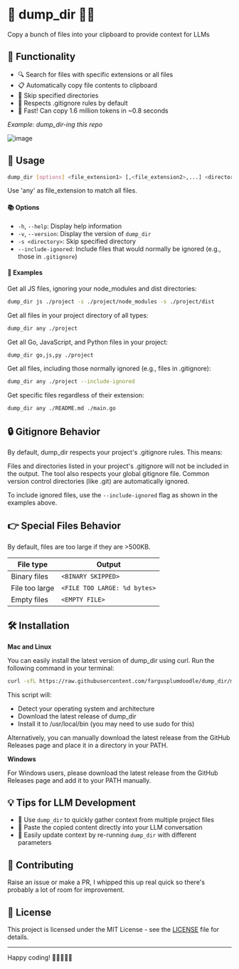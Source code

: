 # 🚀 dump_dir 📂✨

Copy a bunch of files into your clipboard to provide context for LLMs

## 🌟 Functionality

- 🔍 Search for files with specific extensions or all files
- 📋 Automatically copy file contents to clipboard
- 🚫 Skip specified directories
- 📝 Respects .gitignore rules by default
- 🚀 Fast! Can copy 1.6 million tokens in ~0.8 seconds

_Example: dump_dir-ing this repo_

![image](https://github.com/user-attachments/assets/ae8bc680-8da0-4f50-9092-6b6f89a2a9ad)

## 🚀 Usage


```bash
dump_dir [options] <file_extension1> [,<file_extension2>,...] <directory1> [directory2] ... [-s <skip_directory1>] [-s <skip_directory2>] ... [--include-ignored]
```

Use 'any' as file_extension to match all files.


#### 📚 Options

- `-h`, `--help`: Display help information
- `-v`, `--version`: Display the version of `dump_dir`
- `-s <directory>`: Skip specified directory
- `--include-ignored`: Include files that would normally be ignored (e.g., those in `.gitignore`)

#### 📑 Examples

Get all JS files, ignoring your node_modules and dist directories:
```bash
dump_dir js ./project -s ./project/node_modules -s ./project/dist
```
Get all files in your project directory of all types:
```bash
dump_dir any ./project
````
Get all Go, JavaScript, and Python files in your project:
```bash
dump_dir go,js,py ./project
```
Get all files, including those normally ignored (e.g., files in .gitignore):
```bash
dump_dir any ./project --include-ignored
```
Get specific files regardless of their extension:
```bash
dump_dir any ./README.md ./main.go
```

## 🔒 Gitignore Behavior
By default, dump_dir respects your project's .gitignore rules. This means:

Files and directories listed in your project's .gitignore will not be included in the output.
The tool also respects your global gitignore file.
Common version control directories (like .git) are automatically ignored.

To include ignored files, use the `--include-ignored` flag as shown in the examples above.

## 👉 Special Files Behavior

By default, files are too large if they are >500KB. 

| File type       | Output                          |
|-----------------|---------------------------------|
| Binary files    | `<BINARY SKIPPED>`              |
| File too large  | `<FILE TOO LARGE: %d bytes>`    |
| Empty files     | `<EMPTY FILE>`                  |


## 🛠️ Installation

**Mac and Linux**

You can easily install the latest version of dump_dir using curl. Run the following command in your terminal:
```bash
curl -sfL https://raw.githubusercontent.com/fargusplumdoodle/dump_dir/main/install.sh | bash
```

This script will:
- Detect your operating system and architecture
- Download the latest release of dump_dir
- Install it to /usr/local/bin (you may need to use sudo for this)

Alternatively, you can manually download the latest release from the GitHub Releases page and place it in a directory in your PATH.

**Windows**

For Windows users, please download the latest release from the GitHub Releases page and add it to your PATH manually.

## 💡 Tips for LLM Development

- 📁 Use `dump_dir` to quickly gather context from multiple project files
- 🧠 Paste the copied content directly into your LLM conversation
- 🔄 Easily update context by re-running `dump_dir` with different parameters

## 🤝 Contributing

Raise an issue or make a PR, I whipped this up real quick so there's probably a lot of room for improvement.

## 📜 License

This project is licensed under the MIT License - see the [LICENSE](LICENSE) file for details.


---------------------------------------------

Happy coding! 🎉👨‍💻👩‍💻
